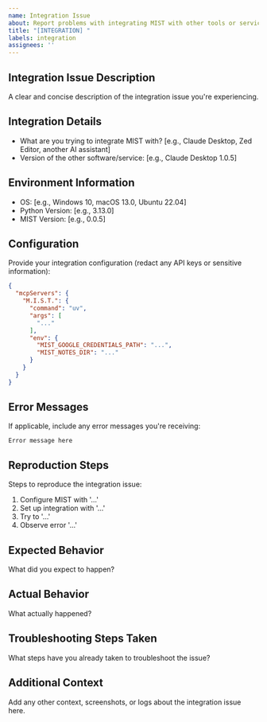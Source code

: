 ```yaml
---
name: Integration Issue
about: Report problems with integrating MIST with other tools or services
title: "[INTEGRATION] "
labels: integration
assignees: ''
---
```


## Integration Issue Description
A clear and concise description of the integration issue you're experiencing.

## Integration Details
- What are you trying to integrate MIST with? [e.g., Claude Desktop, Zed Editor, another AI assistant]
- Version of the other software/service: [e.g., Claude Desktop 1.0.5]

## Environment Information
- OS: [e.g., Windows 10, macOS 13.0, Ubuntu 22.04]
- Python Version: [e.g., 3.13.0]
- MIST Version: [e.g., 0.0.5]

## Configuration
Provide your integration configuration (redact any API keys or sensitive information):
```json
{
  "mcpServers": {
    "M.I.S.T.": {
      "command": "uv",
      "args": [
        "..."
      ],
      "env": {
        "MIST_GOOGLE_CREDENTIALS_PATH": "...",
        "MIST_NOTES_DIR": "..."
      }
    }
  }
}
```

## Error Messages
If applicable, include any error messages you're receiving:
```
Error message here
```

## Reproduction Steps
Steps to reproduce the integration issue:
1. Configure MIST with '...'
2. Set up integration with '...'
3. Try to '...'
4. Observe error '...'

## Expected Behavior
What did you expect to happen?

## Actual Behavior
What actually happened?

## Troubleshooting Steps Taken
What steps have you already taken to troubleshoot the issue?

## Additional Context
Add any other context, screenshots, or logs about the integration issue here.
